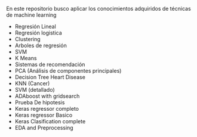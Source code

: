 En este repositorio busco aplicar los conocimientos adquiridos de técnicas de machine learning
* Regresión Lineal
* Regresión logistica
* Clustering
* Arboles de regresión
* SVM
* K Means
* Sistemas de recomendación
* PCA  (Análisis de componentes principales)
* Decision Tree Heart Disease
* KNN (Cancer)
* SVM (detallado)
* ADAboost with gridsearch
* Prueba De hipotesis
* Keras regressor completo
* Keras regressor Basico
* Keras Clasification complete
* EDA and Preprocessing




  
